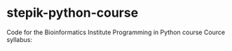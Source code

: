 # stepik-python-course
Code for the Bioinformatics Institute Programming in Python course
Cource syllabus:

